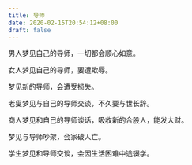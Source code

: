 ```yaml
---
title: 导师
date: 2020-02-15T20:54:12+08:00
draft: false
---
```


男人梦见自己的导师，一切都会顺心如意。


女人梦见自己的导师，要遭欺辱。


梦见新的导师，会遭受损失。


老叟梦见与自己的导师交谈，不久要与世长辞。


商人梦见和自己的导师谈话，吸收新的合股人，能发大财。


梦见与导师吵架，会家破人亡。


学生梦见和导师交谈，会因生活困难中途辍学。
